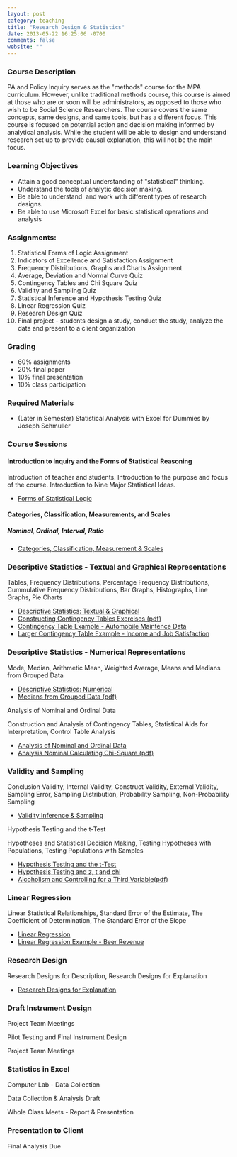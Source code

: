 ```yaml
---
layout: post
category: teaching
title: "Research Design & Statistics"
date: 2013-05-22 16:25:06 -0700
comments: false
website: ""
---
```


### Course Description
<p>
    PA and Policy Inquiry serves as the &quot;methods&quot; course for the MPA curriculum.
    However, unlike traditional methods course, this course is aimed at those who
    are or soon will be administrators, as opposed to those who wish to be Social
    Science Researchers. The course covers the same concepts, same designs, and same
    tools, but has a different focus. This course is focused on potential action and
    decision making informed by analytical analysis. While the student will be able
    to design and understand research set up to provide causal explanation, this
    will not be the main focus.
</p>

### Learning Objectives

<ul>
    <li>Attain a good conceptual understanding of &quot;statistical&quot; thinking.</li>
    <li>Understand the tools of analytic decision making.</li>
    <li>Be able to understand&nbsp; and work with different types of research designs.</li>
    <li>Be able to use Microsoft Excel for basic statistical operations and analysis</li>
</ul>

### Assignments:
<ol>
    <li>Statistical Forms of Logic Assignment</li>
    <li>Indicators of Excellence and Satisfaction Assignment</li>
    <li>Frequency Distributions, Graphs and Charts Assignment</li>
    <li>Average, Deviation and Normal Curve Quiz</li>
    <li>Contingency Tables and Chi Square Quiz</li>
    <li>Validity and Sampling Quiz</li>
    <li>Statistical Inference and Hypothesis Testing Quiz</li>
    <li>Linear Regression Quiz</li>
    <li>Research Design Quiz</li>
    <li>Final project - students design a study, conduct the study, analyze the data and present to a
client organization</li>
</ol>

### Grading
<ul>
    <li>60% assignments</li>
    <li>20% final paper</li>
    <li>10% final presentation</li>
    <li>10% class participation</li>
</ul>      

### Required Materials
* (Later in Semester) Statistical Analysis with Excel for Dummies by Joseph
    Schmuller

### Course Sessions

#### Introduction to Inquiry and the Forms of Statistical Reasoning

  <p>
      Introduction of teacher and students. Introduction to the purpose&nbsp;and focus of
      the course. Introduction to Nine Major Statistical Ideas.</p>
  <ul>
      <li><a href="/downloads/Policy Inquiry - Lecture 1 - Forms of Statistical Logic.pptx">Forms
          of Statistical Logic</a></li>
  </ul>

#### Categories, Classification, Measurements, and Scales

##### Nominal, Ordinal, Interval, Ratio

  <ul>
      <li><a href="/downloads/Policy Inquiry - Lecture 2 - Categorization, Indexes & Scales.pptx">
          Categories, Classification, Measurement &amp; Scales</a></li>
  </ul>

### Descriptive Statistics - Textual and Graphical Representations

  <p>
      Tables, Frequency Distributions, Percentage Frequency Distributions, Cummulative
      Frequency Distributions, Bar Graphs, Histographs, Line Graphs, Pie Charts</p>
  <ul>
      <li><a href="/downloads/Policy Inquiry - Lecture 3 - Descriptive Statistics - Textual and Graphical.pptx">
          Descriptive Statistics: Textual &amp; Graphical</a></li>
      <li><a href="//downloads/Contingency Table Exercises.docx">
          Constructing Contingency Tables Exercises (pdf)</a></li>
      <li><a href="/downloads/Lecture 5, Contingency Table Example - Automobile Maintence Data.doc">
          Contingency Table Example - Automobile Maintence Data</a></li>
      <li><a href="/downloads/Lecture 5, Contingency Table Example (Larger) - Income and Job Satisfaction.doc">
          Larger Contingency Table Example - Income and Job
          Satisfaction</a></li>
  </ul>

### Descriptive Statistics - Numerical Representations

  <p>
      Mode, Median, Arithmetic Mean, Weighted Average, Means and Medians from Grouped
      Data</p>
  <ul>
      <li><a href="/downloads/Policy Inquiry - Lecture 4 - Descriptive Statistics - Numerical.pptx">
          Descriptive Statistics: Numerical</a></li>
      <li><a href="/downloads/Lecture 4, Medians from Grouped Data Example.pdf">
          Medians from Grouped Data (pdf)</a></li>
  </ul>

  <div>
      <span class="title2">Analysis of Nominal and Ordinal Data</span>
  </div>
  <p>
      Construction and Analysis of Contingency Tables, Statistical Aids for
      Interpretation, Control Table Analysis</p>
  <ul>
      <li><a href="/downloads/Policy Inquiry - Lecture 5 - Analysis of Nominal and Ordinal Data.pptx">
          Analysis of Nominal and Ordinal Data</a></li>
      <li><a href="/downloads/Calculating%20Chi-Square.pdf">Analysis Nominal
          Calculating Chi-Square (pdf)</a></li>
  </ul>

### Validity and Sampling

  <p>
      Conclusion Validity, Internal Validity, Construct Validity, External Validity,
      Sampling Error, Sampling Distribution, Probability Sampling, Non-Probability
      Sampling</p>
  <ul>
      <li><a href="/downloads/Policy Inquiry - Lecture 6 - Validity, Inference and Sampling - Instructor.pptx">Validity Inference &amp; Sampling</a></li>

  </ul>

  <div>
      <span class="title2">Hypothesis Testing and the t-Test</span>
  </div>
  <p>
      Hypotheses and Statistical Decision Making, Testing Hypotheses with Populations,
      Testing Populations with Samples</p>
  <ul>
      <li><a href="/downloads/Policy Inquiry - Lecture 7 - Hypothesis Testing and the t-Test.pptx">Hypothesis Testing and the t-Test</a></li>
      <li><a href="downloads/Policy Inquiry - Lecture 7 - Hypothesis Testing and z, t and chi.pptx">Hypothesis Testing and z, t and chi</a></li>
      <li><a href="/downloads/Lecture 5, Alcoholism Third Variable.doc">Alcoholism and Controlling for a Third Variable(pdf)</a></li>
  </ul>

### Linear Regression

  <p>
      Linear Statistical Relationships, Standard Error of the Estimate, The
      Coefficient of Determination, The Standard Error of the Slope</p>

  <ul>
      <li><a href="/downloads/Policy Inquiry - Lecture 8 - Linear Regression.pptx">Linear Regression</a></li>
      <li><a href="/downloads/Regression Example - Beer Revenue.pdf">Linear Regression Example - Beer Revenue</a></li>
  </ul>

### Research Design

  <p>
      Research Designs for Description, Research Designs for Explanation</p>
      <ul>
        <li><a href="/downloads/Research Designs for Explanation.ppt">Research Designs for Explanation</a></li>
      </ul>      

### Draft Instrument Design

  <p>Project Team Meetings</p>

  <div class="title2">
      Pilot Testing and Final Instrument Design
  </div>
  <p>Project Team Meetings</p>

### Statistics in Excel

  <p>Computer Lab - Data Collection</p>

  <div class="title2">
      Data Collection &amp; Analysis Draft            
  </div>
  <p>Whole Class Meets - Report &amp; Presentation</p>

### Presentation to Client

<p>Final Analysis Due</p>

